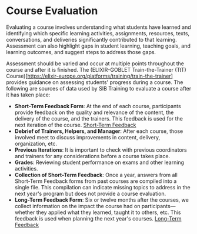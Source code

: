 # Course Evaluation 

Evaluating a course involves understanding what students have learned and identifying which specific learning activities, assignments, resources, texts, conversations, and deliveries significantly contributed to that learning. Assessment can also highlight gaps in student learning, teaching goals, and learning outcomes, and suggest steps to address those gaps.

Assessment should be varied and occur at multiple points throughout the course and after it is finished. The (ELIXIR-GOBLET Train-the-Trainer (TtT) Course)[https://elixir-europe.org/platforms/training/train-the-trainer] provides guidance on assessing students' progress during a course. The following are sources of data used by SIB Training to evaluate a course after it has taken place:

- **Short-Term Feedback Form**: At the end of each course, participants provide feedback on the quality and relevance of the content, the delivery of the course, and the trainers. This feedback is used for the next iteration of the course. [Short-Term Feedback](https://sib-swiss.github.io/training-cookbook/procedure/feedback/) 
- **Debrief of Trainers, Helpers, and Manager**: After each course, those involved meet to discuss improvements in content, delivery, organization, etc.
- **Previous Iterations**: It is important to check with previous coordinators and trainers for any considerations before a course takes place.
- **Grades**: Reviewing student performance on exams and other learning activities.
- **Collection of Short-Term Feedback**: Once a year, answers from all Short-Term Feedback forms from past courses are compiled into a single file. This compilation can indicate missing topics to address in the next year's program but does not provide a course evaluation.
- **Long-Term Feedback Form**: Six or twelve months after the courses, we collect information on the impact the course had on participants—whether they applied what they learned, taught it to others, etc. This feedback is used when planning the next year's courses. [Long-Term Feedback](https://sib-swiss.github.io/training-cookbook/procedure/admin_tasks/) 
